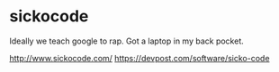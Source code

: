 # sickocode
Ideally we teach google to rap.
Got a laptop in my back pocket.

http://www.sickocode.com/
https://devpost.com/software/sicko-code